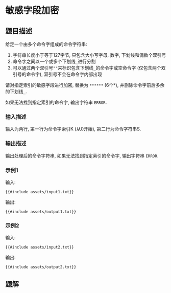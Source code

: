 # 敏感字段加密

## 题目描述

给定一个由多个命令字组成的命令字符串:

1. 字符串长度小于等于127字节, 只包含大小写字母, 数字, 下划线和偶数个双引号
2. 命令字之间以一个或多个下划线`_`进行分割
3. 可以通过两个双引号`""`来标识包含下划线`_`的命令字或空命令字 (仅包含两个双引号的命令字), 双引号不会在命令字内部出现

请对指定索引的敏感字段进行加密, 替换为 `******` (6个*), 并删除命令字前后多余的下划线`_`.

如果无法找到指定索引的命令字, 输出字符串 `ERROR`.

### 输入描述

输入为两行, 第一行为命令字索引K (从0开始), 第二行为命令字符串S.

### 输出描述

输出处理后的命令字符串, 如果无法找到指定索引的命令字, 输出字符串 `ERROR`.

### 示例1

输入:

```text
{{#include assets/input1.txt}}
```

输出:

```text
{{#include assets/output1.txt}}
```

### 示例2

输入:

```text
{{#include assets/input2.txt}}
```

输出:

```text
{{#include assets/output2.txt}}
```

## 题解